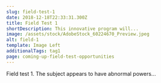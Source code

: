 ```yaml
---
slug: field-test-1
date: 2018-12-18T22:33:31.300Z
title: Field Test 1
shortDescription: This innovative program will...
image: /assets/stock/AdobeStock_60224670_Preview.jpeg
alt: field-1
template: Image Left
additionalTags: tag1
page: coming-up-field-test-opportunities
---
```


Field test 1.  The subject appears to have abnormal powers...
